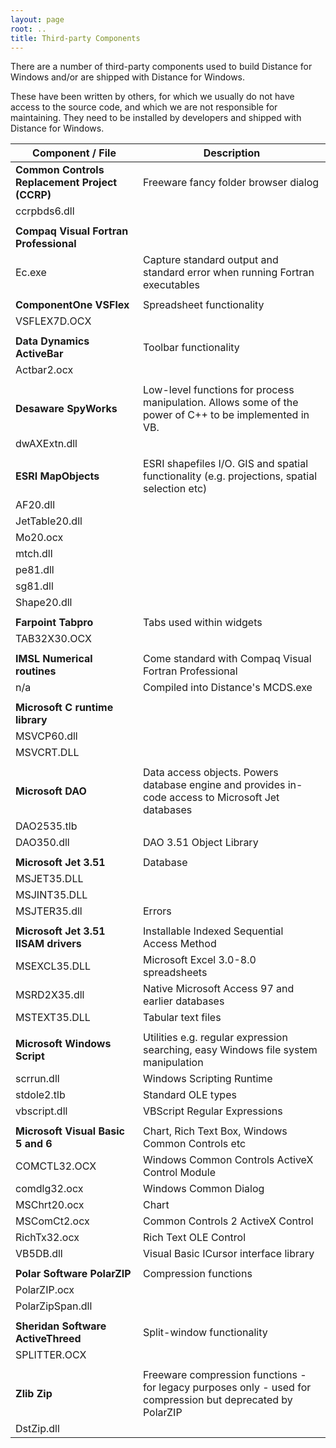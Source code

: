 ```yaml
---
layout: page
root: ..
title: Third-party Components
---
```


There are a number of third-party components used to build Distance for Windows and/or are shipped with Distance for Windows.

These have been written by others, for which we usually do not have access to the source code, and which we are not responsible for maintaining. They need to be installed by developers and shipped with Distance for Windows.

| Component / File | Description |
| ---------------- | ----------- |
| **Common Controls Replacement Project (CCRP)** | Freeware fancy folder browser dialog |
| ccrpbds6.dll | |
| | |
| **Compaq Visual Fortran Professional** | |
| Ec.exe | Capture standard output and standard error when running Fortran executables |
| | |
| **ComponentOne VSFlex** | Spreadsheet functionality |
| VSFLEX7D.OCX | |
| | |
| **Data Dynamics ActiveBar** | Toolbar functionality |
| Actbar2.ocx | |
| | |
| **Desaware SpyWorks** | Low-level functions for process manipulation. Allows some of the power of C++ to be implemented in VB. |
| dwAXExtn.dll | |
| | |
| **ESRI MapObjects** | ESRI shapefiles I/O. GIS and spatial functionality (e.g. projections, spatial selection etc) |
| AF20.dll | |
| JetTable20.dll | |
| Mo20.ocx | |
| mtch.dll | |
| pe81.dll | |
| sg81.dll | |
| Shape20.dll | |
| | |
| **Farpoint  Tabpro** | Tabs used within widgets |
| TAB32X30.OCX | |
| | |
| **IMSL Numerical routines** | Come standard with Compaq Visual Fortran Professional |
| n/a | Compiled into Distance's MCDS.exe |
| | |
| **Microsoft C runtime library** | |
| MSVCP60.dll | |
| MSVCRT.DLL | |
| | |
| **Microsoft DAO** | Data access objects. Powers database engine and provides in-code access to Microsoft Jet databases |
| DAO2535.tlb | |
| DAO350.dll | DAO 3.51 Object Library | 
| | |
| **Microsoft Jet 3.51** | Database |
| MSJET35.DLL | |
| MSJINT35.DLL | |
| MSJTER35.dll | Errors |
| | |
| **Microsoft Jet 3.51 IISAM drivers** | Installable Indexed Sequential Access Method | |
| MSEXCL35.DLL | Microsoft Excel 3.0-8.0 spreadsheets |
| MSRD2X35.dll | Native Microsoft Access 97 and earlier databases |
| MSTEXT35.DLL | Tabular text files |
| | |
| **Microsoft Windows Script** | Utilities e.g. regular expression searching, easy Windows file system manipulation |
| scrrun.dll | Windows Scripting Runtime |
| stdole2.tlb | Standard OLE types |
| vbscript.dll | VBScript Regular Expressions |
| | |
| **Microsoft Visual Basic 5 and 6** |  Chart, Rich Text Box, Windows Common Controls etc |
| COMCTL32.OCX | Windows Common Controls ActiveX Control Module |
| comdlg32.ocx | Windows Common Dialog |
| MSChrt20.ocx | Chart |
| MSComCt2.ocx | Common Controls 2 ActiveX Control |
| RichTx32.ocx | Rich Text OLE Control |
| VB5DB.dll | Visual Basic ICursor interface library |
| | |
| **Polar Software PolarZIP** | Compression functions |
| PolarZIP.ocx | |
| PolarZipSpan.dll | |
| | |
| **Sheridan Software ActiveThreed** | Split-window functionality |
| SPLITTER.OCX | |
| | |
| **Zlib Zip** | Freeware compression functions - for legacy purposes only - used for compression but deprecated by PolarZIP |
| DstZip.dll | |
